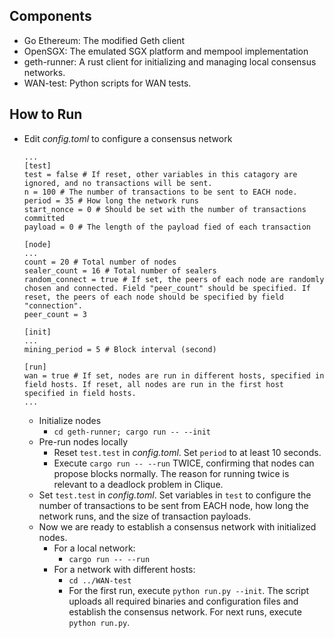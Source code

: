 ## Components
- Go Ethereum: The modified Geth client
- OpenSGX: The emulated SGX platform and mempool implementation
- geth-runner: A rust client for initializing and managing local consensus networks.
- WAN-test: Python scripts for WAN tests.

## How to Run
- Edit *config.toml* to configure a consensus network
	```
	...
	[test]
	test = false # If reset, other variables in this catagory are ignored, and no transactions will be sent.
	n = 100 # The number of transactions to be sent to EACH node.
	period = 35 # How long the network runs
	start_nonce = 0 # Should be set with the number of transactions committed
	payload = 0 # The length of the payload fied of each transaction

	[node]
	...
	count = 20 # Total number of nodes
	sealer_count = 16 # Total number of sealers
	random_connect = true # If set, the peers of each node are randomly chosen and connected. Field "peer_count" should be specified. If reset, the peers of each node should be specified by field "connection".
	peer_count = 3

	[init]
	...
	mining_period = 5 # Block interval (second)

	[run]
	wan = true # If set, nodes are run in different hosts, specified in field hosts. If reset, all nodes are run in the first host specified in field hosts.
	...
	```
	- Initialize nodes
		- `cd geth-runner; cargo run -- --init`
	- Pre-run nodes locally
		- Reset `test.test` in *config.toml*. Set `period` to at least 10 seconds.
		- Execute `cargo run -- --run` TWICE, confirming that nodes can propose blocks normally. The reason for running twice is relevant to a deadlock problem in Clique.
	- Set `test.test` in *config.toml*. Set variables in `test` to configure the number of transactions to be sent from EACH node, how long the network runs, and the size of transaction payloads.
	- Now we are ready to establish a consensus network with initialized nodes.
		- For a local network:
			- `cargo run -- --run`
		- For a network with different hosts:
			- `cd ../WAN-test`
			- For the first run, execute `python run.py --init`. The script uploads all required binaries and configuration files and establish the consensus network. For next runs, execute `python run.py`.

